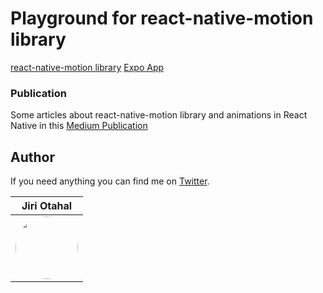 # Playground for **react-native-motion** library

[react-native-motion library](https://github.com/xotahal/react-native-motion)
[Expo App](https://expo.io/@xotahal/react-native-motion-example)

### Publication

Some articles about react-native-motion library and animations in React Native in this [Medium Publication](https://medium.com/react-native-motion)

## Author

If you need anything you can find me on [Twitter](http://bit.ly/t-xotahal).

| Jiri Otahal                                                                                                                            |
| -------------------------------------------------------------------------------------------------------------------------------------- |
| [<img src="https://avatars3.githubusercontent.com/u/3531955?v=4" width="100px;" style="border-radius:50px"/>](http://bit.ly/t-xotahal) |
